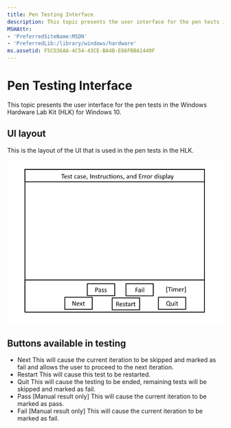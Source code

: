 ```yaml
---
title: Pen Testing Interface
description: This topic presents the user interface for the pen tests in the Windows Hardware Lab Kit (HLK) for Windows 10.
MSHAttr:
- 'PreferredSiteName:MSDN'
- 'PreferredLib:/library/windows/hardware'
ms.assetid: F5CD36AA-4C54-43CE-BA4B-E66FBBA1449F
---
```


# Pen Testing Interface


This topic presents the user interface for the pen tests in the Windows Hardware Lab Kit (HLK) for Windows 10.

## UI layout


This is the layout of the UI that is used in the pen tests in the HLK.

![diagram showing the user interfae for the pen tests in the hlk for windows 10.](../images/pen-test-ui.png)

## Buttons available in testing


-   Next
    This will cause the current iteration to be skipped and marked as fail and allows the user to proceed to the next iteration.
-   Restart
    This will cause this test to be restarted.
-   Quit
    This will cause the testing to be ended, remaining tests will be skipped and marked as fail.
-   Pass \[Manual result only\]
    This will cause the current iteration to be marked as pass.
-   Fail \[Manual result only\]
    This will cause the current iteration to be marked as fail.

 

 






